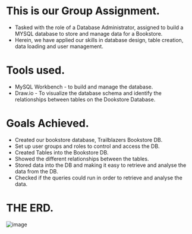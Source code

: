 # This is our Group Assignment. 
- Tasked with the role of a Database Administrator, assigned to build a MYSQL database to store and manage data for a Bookstore. 
- Herein, we have applied our skills in database design, table creation, data loading and user management.

# Tools used.
- MySQL Workbench - to build and manage the database.
- Draw.io - To visualize the database schema and identify the relationships between tables on the Dookstore Database.

# Goals Achieved.
- Created our bookstore database, Trailblazers Bookstore DB.
- Set up user groups and roles to control and access the DB.
- Created Tables into the Bookstore DB.
- Showed the different relationships between the tables.
- Stored data into the DB and making it easy to retrieve and analyse the data from the DB.
- Checked if the queries could run in order to retrieve and analyse the data.

# THE ERD. 



 ![image](https://github.com/user-attachments/assets/227caacf-bbd4-4753-a30b-e445f91d3c05)
 